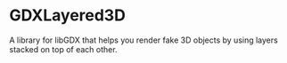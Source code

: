 # GDXLayered3D
A library for libGDX that helps you render fake 3D objects by using layers stacked on top of each other.
